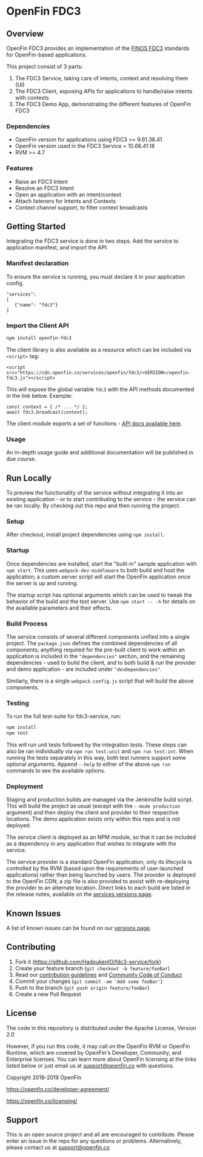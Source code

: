 # OpenFin FDC3


## Overview
OpenFin FDC3 provides an implementation of the [FINOS FDC3](https://fdc3.finos.org/) standards for OpenFin-based applications.

This project consist of 3 parts:
1. The FDC3 Service, taking care of intents, context and resolving them (UI)
2. The FDC3 Client, exposing APIs for applications to handle/raise intents with contexts
3. The FDC3 Demo App, demonstrating the different features of OpenFin FDC3

### Dependencies
- OpenFin version for applications using FDC3 >= 9.61.38.41
- OpenFin version used in the FDC3 Service = 10.66.41.18
- RVM >= 4.7

### Features
* Raise an FDC3 Intent
* Resolve an FDC3 Intent
* Open an application with an intent/context
* Attach listeners for Intents and Contexts
* Context channel support, to filter context broadcasts

## Getting Started

Integrating the FDC3 service is done in two steps. Add the service to application manifest, and import the API:

### Manifest declaration

To ensure the service is running, you must declare it in your application config.

```
"services":
[
   {"name": "fdc3"}
]
```

### Import the Client API

```bash
npm install openfin-fdc3
```

The client library is also available as a resource which can be included via `<script>` tag:
```
<script src="https://cdn.openfin.co/services/openfin/fdc3/<VERSION>/openfin-fdc3.js"></script>
```
This will expose the global variable `fdc3` with the API methods documented in the link below.  Example:
```
const context = { /* ... */ };
await fdc3.broadcast(context);
```

The client module exports a set of functions - [API docs available here](https://cdn.openfin.co/docs/services/fdc3/stable/api/).

### Usage

An in-depth usage guide and additional documentation will be published in due course.

## Run Locally

To preview the functionality of the service without integrating it into an existing application - or to start contributing to the service - the service can be ran locally. By checking out this repo and then running the project.

### Setup

After checkout, install project dependencies using `npm install`.

### Startup
Once dependencies are installed, start the "built-in" sample application with `npm start`. This uses `webpack-dev-middleware` to both build and host the application; a custom server script will start the OpenFin application once the server is up and running.

The startup script has optional arguments which can be used to tweak the behavior of the build and the test server. Use `npm start -- -h` for details on the available parameters and their effects.

### Build Process
The service consists of several different components unified into a single project. The `package.json` defines the combined dependencies of all components; anything required for the pre-built client to work within an application is included in the `"dependencies"` section, and the remaining dependencies - used to build the client, and to both build & run the provider and demo application - are included under `"devDependencies"`.

Similarly, there is a single `webpack.config.js` script that will build the above components.

### Testing
To run the full test-suite for fdc3-service, run:
```bash
npm install
npm test
```

This will run unit tests followed by the integration tests. These steps can also be ran individually via `npm run test:unit` and `npm run test:int`. When running the tests separately in this way, both test runners support some optional arguments. Append `--help` to either of the above `npm run` commands to see the available options.

### Deployment
Staging and production builds are managed via the Jenkinsfile build script. This will build the project as usual (except with the `--mode production` argument) and then deploy the client and provider to their respective locations. The demo application exists only within this repo and is not deployed.

The service client is deployed as an NPM module, so that it can be included as a dependency in any application that wishes to integrate with the service.

The service provider is a standard OpenFin application, only its lifecycle is controlled by the RVM (based upon the requirements of user-launched applications) rather than being launched by users. The provider is deployed to the OpenFin CDN; a zip file is also provided to assist with re-deploying the provider to an alternate location. Direct links to each build are listed in the release notes, available on the [services versions page](https://developer.openfin.co/versions/?product=Services).

## Known Issues
A list of known issues can be found on our [versions page](https://developer.openfin.co/versions/?product=Services).

## Contributing

1. Fork it (<https://github.com/HadoukenIO/fdc3-service/fork>)
2. Create your feature branch (`git checkout -b feature/fooBar`)
3. Read our [contribution guidelines](.github/CONTRIBUTING.md) and [Community Code of Conduct](https://www.finos.org/code-of-conduct)
4. Commit your changes (`git commit -am 'Add some fooBar'`)
5. Push to the branch (`git push origin feature/fooBar`)
6. Create a new Pull Request

## License
The code in this repository is distributed under the Apache License, Version 2.0

However, if you run this code, it may call on the OpenFin RVM or OpenFin Runtime, which are covered by OpenFin's Developer, Community, and Enterprise licenses. You can learn more about OpenFin licensing at the links listed below or just email us at support@openfin.co with questions.

Copyright 2018-2019 OpenFin

https://openfin.co/developer-agreement/  

https://openfin.co/licensing/

## Support
This is an open source project and all are encouraged to contribute.
Please enter an issue in the repo for any questions or problems. Alternatively, please contact us at support@openfin.co
